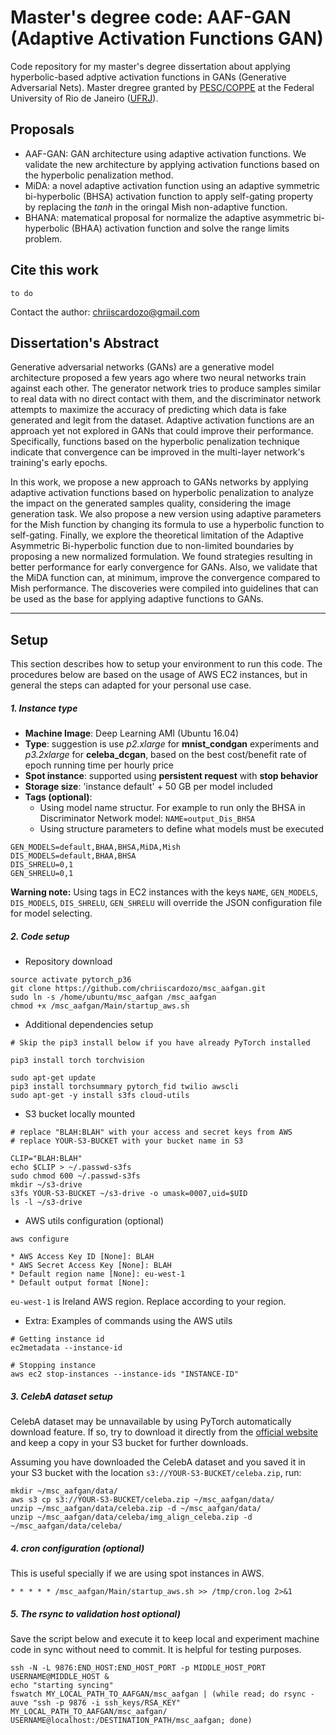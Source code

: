 # Master's degree code: AAF-GAN (Adaptive Activation Functions GAN)

Code repository for my master's degree dissertation about applying hyperbolic-based adptive activation functions in GANs (Generative Adversarial Nets). Master dregree granted by [PESC/COPPE](https://www.cos.ufrj.br/) at the Federal University of Rio de Janeiro ([UFRJ](http://ufrj.br/)).

## Proposals

- AAF-GAN: GAN architecture using adaptive activation functions. We validate the new architecture by applying activation functions based on the hyperbolic penalization method.
- MiDA: a novel adaptive activation function using an adaptive symmetric bi-hyperbolic (BHSA) activation function to apply self-gating property by replacing the *tanh* in the oringal Mish non-adaptive function.
- BHANA: matematical proposal for normalize the adaptive asymmetric bi-hyperbolic (BHAA) activation function and solve the range limits problem.

## Cite this work

```
to do
```

Contact the author: chriiscardozo@gmail.com

## Dissertation's Abstract

Generative adversarial networks (GANs) are a generative model architecture proposed a few years ago where two neural networks train against each other. The generator network tries to produce samples similar to real data with no direct contact with them, and the discriminator network attempts to maximize the accuracy of predicting which data is fake generated and legit from the dataset. Adaptive activation functions are an approach yet not explored in GANs that could improve their performance. Specifically, functions based on the hyperbolic penalization technique indicate that convergence can be improved in the multi-layer network's training's early epochs.

In this work, we propose a new approach to GANs networks by applying adaptive activation functions based on hyperbolic penalization to analyze the impact on the generated samples quality, considering the image generation task. We also propose a new version using adaptive parameters for the Mish function by changing its formula to use a hyperbolic function to self-gating. Finally, we explore the theoretical limitation of the Adaptive Asymmetric Bi-hyperbolic function due to non-limited boundaries by proposing a new normalized formulation. We found strategies resulting in better performance for early convergence for GANs. Also, we validate that the MiDA function can, at minimum, improve the convergence compared to Mish performance. The discoveries were compiled into guidelines that can be used as the base for applying adaptive functions to GANs.

---

## Setup

This section describes how to setup your environment to run this code. The procedures below are based on the usage of AWS EC2 instances, but in general the steps can adapted for your personal use case.

##### 1. Instance type

* **Machine Image**: Deep Learning AMI (Ubuntu 16.04)
* **Type**: suggestion is use *p2.xlarge* for **mnist_condgan** experiments and *p3.2xlarge* for **celeba_dcgan**, based on the best cost/benefit rate of epoch running time per hourly price
* **Spot instance**: supported using **persistent request** with **stop behavior**
* **Storage size**: 'instance default' + 50 GB per model included
* **Tags (optional)**:
  * Using model name structur. For example to run only the BHSA in Discriminator Network model: `NAME=output_Dis_BHSA`
  * Using structure parameters to define what models must be executed
```
GEN_MODELS=default,BHAA,BHSA,MiDA,Mish
DIS_MODELS=default,BHAA,BHSA
DIS_SHRELU=0,1
GEN_SHRELU=0,1
```

**Warning note:** Using tags in EC2 instances with the keys `NAME`, `GEN_MODELS`, `DIS_MODELS`, `DIS_SHRELU`, `GEN_SHRELU` will override the JSON configuration file for model selecting. 

##### 2. Code setup

- Repository download

```
source activate pytorch_p36
git clone https://github.com/chriiscardozo/msc_aafgan.git
sudo ln -s /home/ubuntu/msc_aafgan /msc_aafgan
chmod +x /msc_aafgan/Main/startup_aws.sh
```

- Additional dependencies setup

```
# Skip the pip3 install below if you have already PyTorch installed

pip3 install torch torchvision
```

```
sudo apt-get update
pip3 install torchsummary pytorch_fid twilio awscli
sudo apt-get -y install s3fs cloud-utils
```

- S3 bucket locally mounted 

```
# replace "BLAH:BLAH" with your access and secret keys from AWS
# replace YOUR-S3-BUCKET with your bucket name in S3

CLIP="BLAH:BLAH"
echo $CLIP > ~/.passwd-s3fs
sudo chmod 600 ~/.passwd-s3fs
mkdir ~/s3-drive
s3fs YOUR-S3-BUCKET ~/s3-drive -o umask=0007,uid=$UID
ls -l ~/s3-drive
```

- AWS utils configuration (optional)

```
aws configure

* AWS Access Key ID [None]: BLAH
* AWS Secret Access Key [None]: BLAH
* Default region name [None]: eu-west-1
* Default output format [None]: 

```

`eu-west-1` is Ireland AWS region. Replace according to your region.

- Extra: Examples of commands using the AWS utils

```
# Getting instance id
ec2metadata --instance-id

# Stopping instance
aws ec2 stop-instances --instance-ids "INSTANCE-ID"
```

##### 3. CelebA dataset setup

CelebA dataset may be unnavailable by using PyTorch automatically download feature. If so, try to download it directly from the [official website](http://mmlab.ie.cuhk.edu.hk/projects/CelebA.html) and keep a copy in your S3 bucket for further downloads.

Assuming you have downloaded the CelebA dataset and you saved it in your S3 bucket with the location `s3://YOUR-S3-BUCKET/celeba.zip`, run:

```
mkdir ~/msc_aafgan/data/
aws s3 cp s3://YOUR-S3-BUCKET/celeba.zip ~/msc_aafgan/data/
unzip ~/msc_aafgan/data/celeba.zip -d ~/msc_aafgan/data/
unzip ~/msc_aafgan/data/celeba/img_align_celeba.zip -d ~/msc_aafgan/data/celeba/
```

##### 4. cron configuration (optional)

This is useful specially if we are using spot instances in AWS.

```
* * * * * /msc_aafgan/Main/startup_aws.sh >> /tmp/cron.log 2>&1
```

##### 5. The rsync to validation host optional)

Save the script below and execute it to keep local and experiment machine code in sync without need to commit. It is helpful for testing purposes.

```
ssh -N -L 9876:END_HOST:END_HOST_PORT -p MIDDLE_HOST_PORT USERNAME@MIDDLE_HOST &
echo "starting syncing"
fswatch MY_LOCAL_PATH_TO_AAFGAN/msc_aafgan | (while read; do rsync -auve "ssh -p 9876 -i ssh_keys/RSA_KEY" MY_LOCAL_PATH_TO_AAFGAN/msc_aafgan/ USERNAME@localhost:/DESTINATION_PATH/msc_aafgan; done)
```
